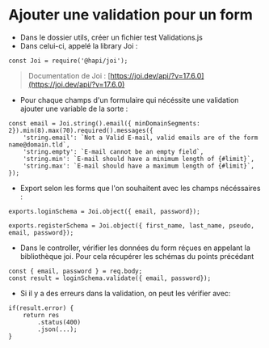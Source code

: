 # Ajouter une validation pour un form
- Dans le dossier utils, créer un fichier test Validations.js
- Dans celui-ci, appelé la library Joi :
````
const Joi = require('@hapi/joi');
````
> Documentation de Joi : [https://joi.dev/api/?v=17.6.0](https://joi.dev/api/?v=17.6.0)
- Pour chaque champs d'un formulaire qui nécéssite une validation ajouter une variable de la sorte :
````
const email = Joi.string().email({ minDomainSegments: 2}).min(8).max(70).required().messages({
    'string.email': `Not a Valid E-mail, valid emails are of the form name@domain.tld`,
    'string.empty': `E-mail cannot be an empty field`,
    'string.min': `E-mail should have a minimum length of {#limit}`,
    'string.max': `E-mail should have a maximum length of {#limit}`,
});
````
- Export selon les forms que l'on souhaitent avec les champs nécéssaires :
````
exports.loginSchema = Joi.object({ email, password});

exports.registerSchema = Joi.object({ first_name, last_name, pseudo, email, password});
````
- Dans le controller, vérifier les données du form réçues en appelant la bibliothèque joi. Pour cela récupérer les schémas du points précédant
````
const { email, password } = req.body;
const result = loginSchema.validate({ email, password});
````
- Si il y a des erreurs dans la validation, on peut les vérifier avec: 
````
if(result.error) {
    return res
        .status(400)
        .json(...);
}
````